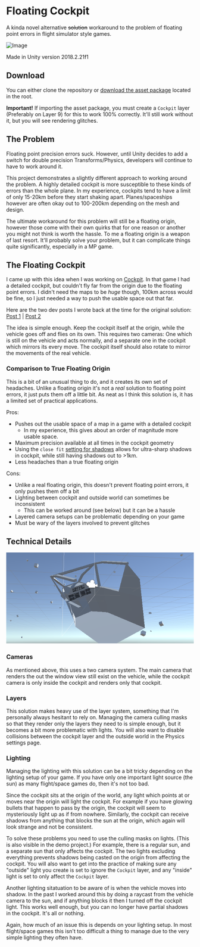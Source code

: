 # Floating Cockpit

A kinda novel alternative ~~solution~~ workaround to the problem of floating point errors in flight simulator style games.

![Image](Screenshots/floating.gif)

Made in Unity version 2018.2.21f1

## Download

You can either clone the repository or [download the asset package](https://github.com/brihernandez/FloatingCockpit/raw/master/FloatingCockpit.unitypackage) located in the root.

**Important!** If importing the asset package, you must create a `Cockpit` layer (Preferably on Layer 9) for this to work 100% correctly. It'll still work without it, but you will see rendering glitches.

## The Problem

Floating point precision errors suck. However, until Unity decides to add a switch for double precision Transforms/Physics, developers will continue to have to work around it.

This project demonstrates a slightly different approach to working around the problem. A highly detailed cockpit is more susceptible to these kinds of errors than the whole plane. In my experience, cockpits tend to have a limit of only 15-20km before they start shaking apart. Planes/spaceships however are often okay out to 100-200km depending on the mesh and design.

The ultimate workaround for this problem will still be a floating origin, however those come with their own quirks that for one reason or another you might not think is worth the hassle. To me a floating origin is a weapon of last resort. It'll probably solve your problem, but it can complicate things quite significantly, especially in a MP game.

## The Floating Cockpit

I came up with this idea when I was working on [Cockpit](https://www.youtube.com/watch?v=tkR-pfMvSNQ). In that game I had a detailed cockpit, but couldn't fly far from the origin due to the floating point errors. I didn't need the maps to be *huge* though, 100km across would be fine, so I just needed a way to push the usable space out that far.

Here are the two dev posts I wrote back at the time for the original solution: [Post 1](https://why485.tumblr.com/post/111938986898/) | [Post 2](https://why485.tumblr.com/post/111939057648)

The idea is simple enough. Keep the cockpit itself at the origin, while the vehicle goes off and flies on its own. This requires two cameras: One which is still on the vehicle and acts normally, and a separate one in the cockpit which mirrors its every move. The cockpit itself should also rotate to mirror the movements of the real vehicle.

### Comparison to True Floating Origin

This is a bit of an unusual thing to do, and it creates its own set of headaches. Unlike a floating origin it's not a *real* solution to floating point errors, it just puts them off a little bit. As neat as I think this solution is, it has a limited set of practical applications.

Pros:
* Pushes out the usable space of a map in a game with a detailed cockpit
    * In my experience, this gives about an order of magnitude more usable space.
* Maximum precision available at all times in the cockpit geometry
* Using the `close fit` [setting for shadows](https://docs.unity3d.com/Manual/class-QualitySettings.html#Shadows) allows for ultra-sharp shadows in cockpit, while still having shadows out to >1km.
* Less headaches than a true floating origin

Cons:
* Unlike a real floating origin, this doesn't prevent floating point errors, it only pushes them off a bit
* Lighting between cockpit and outside world can sometimes be inconsistent
    * This can be worked around (see below) but it can be a hassle
* Layered camera setups can be problematic depending on your game
* Must be wary of the layers involved to prevent glitches

## Technical Details

![Image](Screenshots/cockpit.png)

### Cameras

As mentioned above, this uses a two camera system. The main camera that renders the out the window view still exist on the vehicle, while the cockpit camera is only inside the cockpit and renders only that cockpit.

### Layers

This solution makes heavy use of the layer system, something that I'm personally always hesitant to rely on. Managing the camera culling masks so that they render only the layers they need to is simple enough, but it becomes a bit more problematic with lights. You will also want to disable collisions between the cockpit layer and the outside world in the Physics settings page.

### Lighting

Managing the lighting with this solution can be a bit tricky depending on the lighting setup of your game. If you have only one important light source (the sun) as many flight/space games do, then it's not too bad.

Since the cockpit sits at the origin of the world, any light which points at or moves near the origin will light the cockpit. For example if you have glowing bullets that happen to pass by the origin, the cockpit will seem to mysteriously light up as if from nowhere. Similarly, the cockpit can receive shadows from anything that blocks the sun at the origin, which again will look strange and not be consistent.

To solve these problems you need to use the culling masks on lights. (This is also visible in the demo project.) For example, there is a regular sun, and a separate sun that only affects the cockpit. The two lights excluding everything prevents shadows being casted on the origin from affecting the cockpit. You will also want to get into the practice of making sure any "outside" light you create is set to ignore the `Cockpit` layer, and any "inside" light is set to only affect the `Cockpit` layer.

Another lighting sitatuation to be aware of is when the vehicle moves into shadow. In the past I worked around this by doing a raycast from the vehicle camera to the sun, and if anything blocks it then I turned off the cockpit light. This works well enough, but you can no longer have partial shadows in the cockpit. It's all or nothing.

Again, how much of an issue this is depends on your lighting setup. In most flight/space games this isn't too difficult a thing to manage due to the very simple lighting they often have.
